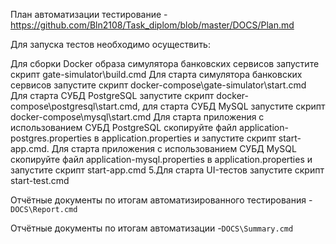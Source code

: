 План автоматизации тестирование - https://github.com/Bln2108/Task_diplom/blob/master/DOCS/Plan.md

Для запуска тестов необходимо осуществить:

Для сборки Docker образа симулятора банковских сервисов запустите скрипт gate-simulator\build.cmd
Для старта симулятора банковских сервисов запустите скрипт docker-compose\gate-simulator\start.cmd
Для старта СУБД PostgreSQL запустите скрипт docker-compose\postgresql\start.cmd, для старта СУБД MySQL запустите скрипт docker-compose\mysql\start.cmd
Для старта приложения с использованием СУБД PostgreSQL скопируйте файл application-postgres.properties в application.properties и запустите скрипт start-app.cmd. Для старта приложения с использованием СУБД MySQL скопируйте файл application-mysql.properties в application.properties и запустите скрипт start-app.cmd 5.Для старта UI-тестов запустите скрипт start-test.cmd


Отчётные документы по итогам автоматизированного тестирования - `DOCS\Report.cmd` 

Отчётные документы по итогам автоматизации -`DOCS\Summary.cmd`

 
